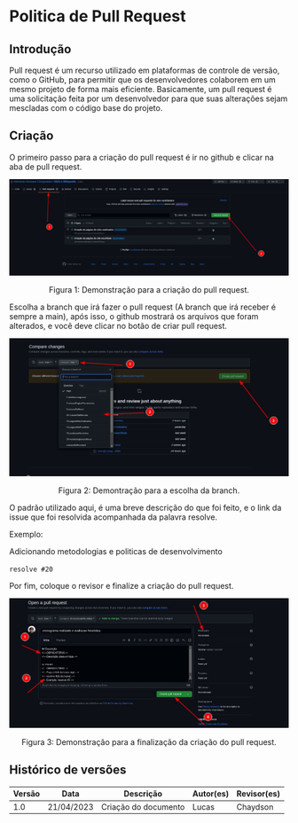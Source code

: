 # Politica de Pull Request

## Introdução

Pull request é um recurso utilizado em plataformas de controle de versão, como o GitHub, para permitir que os desenvolvedores colaborem em um mesmo projeto de forma mais eficiente. Basicamente, um pull request é uma solicitação feita por um desenvolvedor para que suas alterações sejam mescladas com o código base do projeto.

## Criação

O primeiro passo para a criação do pull request é ir no github e clicar na aba de pull request.

<img  src="../../images/politicas/pullRequest/passo1.jpeg">

<div style="text-align: center">
<p> Figura 1: Demonstração para a criação do pull request. </p>
</div>

Escolha a branch que irá fazer o pull request (A branch que irá receber é sempre a main), após isso, o github mostrará os arquivos que foram alterados, e você deve clicar no botão de criar pull request.

<img  src="../../images/politicas/pullRequest/passo2.jpeg">

<div style="text-align: center">
<p> Figura 2: Demontração para a escolha da branch. </p>
</div>

O padrão utilizado aqui, é uma breve descrição do que foi feito, e o link da issue que foi resolvida acompanhada da palavra resolve.

Exemplo: 

Adicionando metodologias e politicas de desenvolvimento

`resolve #20`

Por fim, coloque o revisor e finalize a criação do pull request.

<img  src="../../images/politicas/pullRequest/passo3.jpeg">

<div style="text-align: center">
<p> Figura 3: Demonstração para a finalização da criação do pull request. </p>
</div>

## Histórico de versões

| Versão | Data       | Descrição            | Autor(es) | Revisor(es) |
| ------- | ---------- | ---------------------- | --------- | ----------- |
| 1.0     | 21/04/2023 | Criação do documento | Lucas     | Chaydson    |
